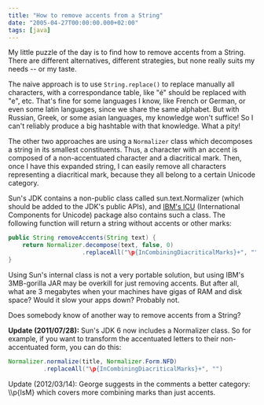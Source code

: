 ```yaml
---
title: "How to remove accents from a String"
date: "2005-04-27T00:00:00.000+02:00"
tags: [java]
---
```


My little puzzle of the day is to find how to remove accents from a String. There are different alternatives, different strategies, but none really suits my needs -- or my taste.

The naive approach is to use `String.replace()` to replace manually all characters, with a correspondance table, like "é" should be replaced with "e", etc. That's fine for some languages I know, like French or German, or even some latin languages, since we share the same alphabet. But with Russian, Greek, or some asian languages, my knowledge won't suffice! So I can't reliably produce a big hashtable with that knowledge. What a pity!

The other two approaches are using a `Normalizer` class which decomposes a string in its smallest constituents. Thus, a character with an accent is composed of a non-accentuated character and a diacritical mark. Then, once I have this expanded string, I can easily remove all characters representing a diacritical mark, because they all belong to a certain Unicode category.

Sun's JDK contains a non-public class called sun.text.Normalizer (which should be added to the JDK's public APIs), and [IBM's ICU](http://icu.sourceforge.net/) (International Components for Unicode) package also contains such a class. The following function will return a string without accents or other marks:

```java
public String removeAccents(String text) {
    return Normalizer.decompose(text, false, 0)
                     .replaceAll("\p{InCombiningDiacriticalMarks}+", "");
}
```

Using Sun's internal class is not a very portable solution, but using IBM's 3MB-gorilla JAR may be overkill for just removing accents. But after all, what are 3 megabytes when your machines have gigas of RAM and disk space? Would it slow your apps down? Probably not.

Does somebody know of another way to remove accents from a String?

**Update (2011/07/28):** Sun's JDK 6 now includes a Normalizer class. So for example, if you want to transform the accentuated letters to their non-accentuated form, you can do this:

```java
Normalizer.normalize(title, Normalizer.Form.NFD)
          .replaceAll("\p{InCombiningDiacriticalMarks}+", "")
```

Update (2012/03/14): George suggests in the comments a better category: \\\\p{IsM} which covers more combining marks than just accents.